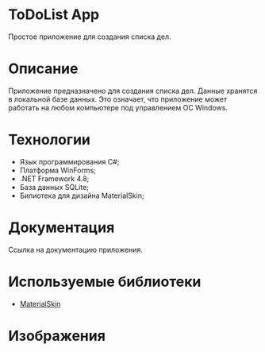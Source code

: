 # ToDoList App
Простое приложение для создания списка дел.
# Описание
Приложение предназначено для создания списка дел. Данные хранятся в локальной базе данных. Это означает, что приложение может работать на любом компьютере под управлением ОС
Windows.
# Технологии
- Язык программирования C#;
- Платформа WinForms;
- .NET Framework 4.8;
- База данных SQLite;
- Билиотека для дизайна MaterialSkin;
# Документация
Ссылка на документацию приложения.
# Используемые библиотеки
- [MaterialSkin](https://github.com/IgnaceMaes/MaterialSkin)
# Изображения
